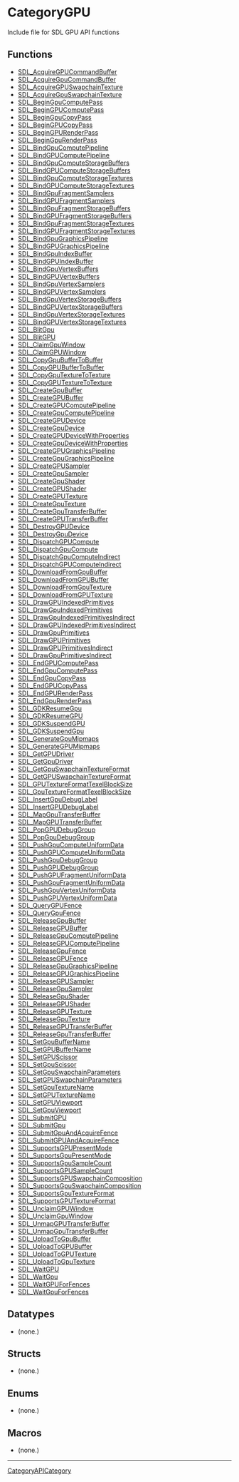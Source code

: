 # CategoryGPU

Include file for SDL GPU API functions

<!-- END CATEGORY DOCUMENTATION -->

## Functions

<!-- DO NOT HAND-EDIT CATEGORY LISTS, THEY ARE AUTOGENERATED AND WILL BE OVERWRITTEN, BASED ON TAGS IN INDIVIDUAL PAGE FOOTERS. EDIT THOSE INSTEAD. -->
<!-- BEGIN CATEGORY LIST: CategoryGPU, CategoryAPIFunction -->
- [SDL_AcquireGPUCommandBuffer](SDL_AcquireGPUCommandBuffer)
- [SDL_AcquireGpuCommandBuffer](SDL_AcquireGpuCommandBuffer)
- [SDL_AcquireGPUSwapchainTexture](SDL_AcquireGPUSwapchainTexture)
- [SDL_AcquireGpuSwapchainTexture](SDL_AcquireGpuSwapchainTexture)
- [SDL_BeginGpuComputePass](SDL_BeginGpuComputePass)
- [SDL_BeginGPUComputePass](SDL_BeginGPUComputePass)
- [SDL_BeginGpuCopyPass](SDL_BeginGpuCopyPass)
- [SDL_BeginGPUCopyPass](SDL_BeginGPUCopyPass)
- [SDL_BeginGPURenderPass](SDL_BeginGPURenderPass)
- [SDL_BeginGpuRenderPass](SDL_BeginGpuRenderPass)
- [SDL_BindGpuComputePipeline](SDL_BindGpuComputePipeline)
- [SDL_BindGPUComputePipeline](SDL_BindGPUComputePipeline)
- [SDL_BindGpuComputeStorageBuffers](SDL_BindGpuComputeStorageBuffers)
- [SDL_BindGPUComputeStorageBuffers](SDL_BindGPUComputeStorageBuffers)
- [SDL_BindGpuComputeStorageTextures](SDL_BindGpuComputeStorageTextures)
- [SDL_BindGPUComputeStorageTextures](SDL_BindGPUComputeStorageTextures)
- [SDL_BindGpuFragmentSamplers](SDL_BindGpuFragmentSamplers)
- [SDL_BindGPUFragmentSamplers](SDL_BindGPUFragmentSamplers)
- [SDL_BindGpuFragmentStorageBuffers](SDL_BindGpuFragmentStorageBuffers)
- [SDL_BindGPUFragmentStorageBuffers](SDL_BindGPUFragmentStorageBuffers)
- [SDL_BindGpuFragmentStorageTextures](SDL_BindGpuFragmentStorageTextures)
- [SDL_BindGPUFragmentStorageTextures](SDL_BindGPUFragmentStorageTextures)
- [SDL_BindGpuGraphicsPipeline](SDL_BindGpuGraphicsPipeline)
- [SDL_BindGPUGraphicsPipeline](SDL_BindGPUGraphicsPipeline)
- [SDL_BindGpuIndexBuffer](SDL_BindGpuIndexBuffer)
- [SDL_BindGPUIndexBuffer](SDL_BindGPUIndexBuffer)
- [SDL_BindGpuVertexBuffers](SDL_BindGpuVertexBuffers)
- [SDL_BindGPUVertexBuffers](SDL_BindGPUVertexBuffers)
- [SDL_BindGpuVertexSamplers](SDL_BindGpuVertexSamplers)
- [SDL_BindGPUVertexSamplers](SDL_BindGPUVertexSamplers)
- [SDL_BindGpuVertexStorageBuffers](SDL_BindGpuVertexStorageBuffers)
- [SDL_BindGPUVertexStorageBuffers](SDL_BindGPUVertexStorageBuffers)
- [SDL_BindGpuVertexStorageTextures](SDL_BindGpuVertexStorageTextures)
- [SDL_BindGPUVertexStorageTextures](SDL_BindGPUVertexStorageTextures)
- [SDL_BlitGpu](SDL_BlitGpu)
- [SDL_BlitGPU](SDL_BlitGPU)
- [SDL_ClaimGpuWindow](SDL_ClaimGpuWindow)
- [SDL_ClaimGPUWindow](SDL_ClaimGPUWindow)
- [SDL_CopyGpuBufferToBuffer](SDL_CopyGpuBufferToBuffer)
- [SDL_CopyGPUBufferToBuffer](SDL_CopyGPUBufferToBuffer)
- [SDL_CopyGpuTextureToTexture](SDL_CopyGpuTextureToTexture)
- [SDL_CopyGPUTextureToTexture](SDL_CopyGPUTextureToTexture)
- [SDL_CreateGpuBuffer](SDL_CreateGpuBuffer)
- [SDL_CreateGPUBuffer](SDL_CreateGPUBuffer)
- [SDL_CreateGPUComputePipeline](SDL_CreateGPUComputePipeline)
- [SDL_CreateGpuComputePipeline](SDL_CreateGpuComputePipeline)
- [SDL_CreateGPUDevice](SDL_CreateGPUDevice)
- [SDL_CreateGpuDevice](SDL_CreateGpuDevice)
- [SDL_CreateGPUDeviceWithProperties](SDL_CreateGPUDeviceWithProperties)
- [SDL_CreateGpuDeviceWithProperties](SDL_CreateGpuDeviceWithProperties)
- [SDL_CreateGPUGraphicsPipeline](SDL_CreateGPUGraphicsPipeline)
- [SDL_CreateGpuGraphicsPipeline](SDL_CreateGpuGraphicsPipeline)
- [SDL_CreateGPUSampler](SDL_CreateGPUSampler)
- [SDL_CreateGpuSampler](SDL_CreateGpuSampler)
- [SDL_CreateGpuShader](SDL_CreateGpuShader)
- [SDL_CreateGPUShader](SDL_CreateGPUShader)
- [SDL_CreateGPUTexture](SDL_CreateGPUTexture)
- [SDL_CreateGpuTexture](SDL_CreateGpuTexture)
- [SDL_CreateGpuTransferBuffer](SDL_CreateGpuTransferBuffer)
- [SDL_CreateGPUTransferBuffer](SDL_CreateGPUTransferBuffer)
- [SDL_DestroyGPUDevice](SDL_DestroyGPUDevice)
- [SDL_DestroyGpuDevice](SDL_DestroyGpuDevice)
- [SDL_DispatchGPUCompute](SDL_DispatchGPUCompute)
- [SDL_DispatchGpuCompute](SDL_DispatchGpuCompute)
- [SDL_DispatchGpuComputeIndirect](SDL_DispatchGpuComputeIndirect)
- [SDL_DispatchGPUComputeIndirect](SDL_DispatchGPUComputeIndirect)
- [SDL_DownloadFromGpuBuffer](SDL_DownloadFromGpuBuffer)
- [SDL_DownloadFromGPUBuffer](SDL_DownloadFromGPUBuffer)
- [SDL_DownloadFromGpuTexture](SDL_DownloadFromGpuTexture)
- [SDL_DownloadFromGPUTexture](SDL_DownloadFromGPUTexture)
- [SDL_DrawGPUIndexedPrimitives](SDL_DrawGPUIndexedPrimitives)
- [SDL_DrawGpuIndexedPrimitives](SDL_DrawGpuIndexedPrimitives)
- [SDL_DrawGpuIndexedPrimitivesIndirect](SDL_DrawGpuIndexedPrimitivesIndirect)
- [SDL_DrawGPUIndexedPrimitivesIndirect](SDL_DrawGPUIndexedPrimitivesIndirect)
- [SDL_DrawGpuPrimitives](SDL_DrawGpuPrimitives)
- [SDL_DrawGPUPrimitives](SDL_DrawGPUPrimitives)
- [SDL_DrawGPUPrimitivesIndirect](SDL_DrawGPUPrimitivesIndirect)
- [SDL_DrawGpuPrimitivesIndirect](SDL_DrawGpuPrimitivesIndirect)
- [SDL_EndGPUComputePass](SDL_EndGPUComputePass)
- [SDL_EndGpuComputePass](SDL_EndGpuComputePass)
- [SDL_EndGpuCopyPass](SDL_EndGpuCopyPass)
- [SDL_EndGPUCopyPass](SDL_EndGPUCopyPass)
- [SDL_EndGPURenderPass](SDL_EndGPURenderPass)
- [SDL_EndGpuRenderPass](SDL_EndGpuRenderPass)
- [SDL_GDKResumeGpu](SDL_GDKResumeGpu)
- [SDL_GDKResumeGPU](SDL_GDKResumeGPU)
- [SDL_GDKSuspendGPU](SDL_GDKSuspendGPU)
- [SDL_GDKSuspendGpu](SDL_GDKSuspendGpu)
- [SDL_GenerateGpuMipmaps](SDL_GenerateGpuMipmaps)
- [SDL_GenerateGPUMipmaps](SDL_GenerateGPUMipmaps)
- [SDL_GetGPUDriver](SDL_GetGPUDriver)
- [SDL_GetGpuDriver](SDL_GetGpuDriver)
- [SDL_GetGpuSwapchainTextureFormat](SDL_GetGpuSwapchainTextureFormat)
- [SDL_GetGPUSwapchainTextureFormat](SDL_GetGPUSwapchainTextureFormat)
- [SDL_GPUTextureFormatTexelBlockSize](SDL_GPUTextureFormatTexelBlockSize)
- [SDL_GpuTextureFormatTexelBlockSize](SDL_GpuTextureFormatTexelBlockSize)
- [SDL_InsertGpuDebugLabel](SDL_InsertGpuDebugLabel)
- [SDL_InsertGPUDebugLabel](SDL_InsertGPUDebugLabel)
- [SDL_MapGpuTransferBuffer](SDL_MapGpuTransferBuffer)
- [SDL_MapGPUTransferBuffer](SDL_MapGPUTransferBuffer)
- [SDL_PopGPUDebugGroup](SDL_PopGPUDebugGroup)
- [SDL_PopGpuDebugGroup](SDL_PopGpuDebugGroup)
- [SDL_PushGpuComputeUniformData](SDL_PushGpuComputeUniformData)
- [SDL_PushGPUComputeUniformData](SDL_PushGPUComputeUniformData)
- [SDL_PushGpuDebugGroup](SDL_PushGpuDebugGroup)
- [SDL_PushGPUDebugGroup](SDL_PushGPUDebugGroup)
- [SDL_PushGPUFragmentUniformData](SDL_PushGPUFragmentUniformData)
- [SDL_PushGpuFragmentUniformData](SDL_PushGpuFragmentUniformData)
- [SDL_PushGpuVertexUniformData](SDL_PushGpuVertexUniformData)
- [SDL_PushGPUVertexUniformData](SDL_PushGPUVertexUniformData)
- [SDL_QueryGPUFence](SDL_QueryGPUFence)
- [SDL_QueryGpuFence](SDL_QueryGpuFence)
- [SDL_ReleaseGpuBuffer](SDL_ReleaseGpuBuffer)
- [SDL_ReleaseGPUBuffer](SDL_ReleaseGPUBuffer)
- [SDL_ReleaseGpuComputePipeline](SDL_ReleaseGpuComputePipeline)
- [SDL_ReleaseGPUComputePipeline](SDL_ReleaseGPUComputePipeline)
- [SDL_ReleaseGpuFence](SDL_ReleaseGpuFence)
- [SDL_ReleaseGPUFence](SDL_ReleaseGPUFence)
- [SDL_ReleaseGpuGraphicsPipeline](SDL_ReleaseGpuGraphicsPipeline)
- [SDL_ReleaseGPUGraphicsPipeline](SDL_ReleaseGPUGraphicsPipeline)
- [SDL_ReleaseGPUSampler](SDL_ReleaseGPUSampler)
- [SDL_ReleaseGpuSampler](SDL_ReleaseGpuSampler)
- [SDL_ReleaseGpuShader](SDL_ReleaseGpuShader)
- [SDL_ReleaseGPUShader](SDL_ReleaseGPUShader)
- [SDL_ReleaseGPUTexture](SDL_ReleaseGPUTexture)
- [SDL_ReleaseGpuTexture](SDL_ReleaseGpuTexture)
- [SDL_ReleaseGPUTransferBuffer](SDL_ReleaseGPUTransferBuffer)
- [SDL_ReleaseGpuTransferBuffer](SDL_ReleaseGpuTransferBuffer)
- [SDL_SetGpuBufferName](SDL_SetGpuBufferName)
- [SDL_SetGPUBufferName](SDL_SetGPUBufferName)
- [SDL_SetGPUScissor](SDL_SetGPUScissor)
- [SDL_SetGpuScissor](SDL_SetGpuScissor)
- [SDL_SetGpuSwapchainParameters](SDL_SetGpuSwapchainParameters)
- [SDL_SetGPUSwapchainParameters](SDL_SetGPUSwapchainParameters)
- [SDL_SetGpuTextureName](SDL_SetGpuTextureName)
- [SDL_SetGPUTextureName](SDL_SetGPUTextureName)
- [SDL_SetGPUViewport](SDL_SetGPUViewport)
- [SDL_SetGpuViewport](SDL_SetGpuViewport)
- [SDL_SubmitGPU](SDL_SubmitGPU)
- [SDL_SubmitGpu](SDL_SubmitGpu)
- [SDL_SubmitGpuAndAcquireFence](SDL_SubmitGpuAndAcquireFence)
- [SDL_SubmitGPUAndAcquireFence](SDL_SubmitGPUAndAcquireFence)
- [SDL_SupportsGPUPresentMode](SDL_SupportsGPUPresentMode)
- [SDL_SupportsGpuPresentMode](SDL_SupportsGpuPresentMode)
- [SDL_SupportsGpuSampleCount](SDL_SupportsGpuSampleCount)
- [SDL_SupportsGPUSampleCount](SDL_SupportsGPUSampleCount)
- [SDL_SupportsGPUSwapchainComposition](SDL_SupportsGPUSwapchainComposition)
- [SDL_SupportsGpuSwapchainComposition](SDL_SupportsGpuSwapchainComposition)
- [SDL_SupportsGpuTextureFormat](SDL_SupportsGpuTextureFormat)
- [SDL_SupportsGPUTextureFormat](SDL_SupportsGPUTextureFormat)
- [SDL_UnclaimGPUWindow](SDL_UnclaimGPUWindow)
- [SDL_UnclaimGpuWindow](SDL_UnclaimGpuWindow)
- [SDL_UnmapGPUTransferBuffer](SDL_UnmapGPUTransferBuffer)
- [SDL_UnmapGpuTransferBuffer](SDL_UnmapGpuTransferBuffer)
- [SDL_UploadToGpuBuffer](SDL_UploadToGpuBuffer)
- [SDL_UploadToGPUBuffer](SDL_UploadToGPUBuffer)
- [SDL_UploadToGPUTexture](SDL_UploadToGPUTexture)
- [SDL_UploadToGpuTexture](SDL_UploadToGpuTexture)
- [SDL_WaitGPU](SDL_WaitGPU)
- [SDL_WaitGpu](SDL_WaitGpu)
- [SDL_WaitGPUForFences](SDL_WaitGPUForFences)
- [SDL_WaitGpuForFences](SDL_WaitGpuForFences)
<!-- END CATEGORY LIST -->

## Datatypes

<!-- DO NOT HAND-EDIT CATEGORY LISTS, THEY ARE AUTOGENERATED AND WILL BE OVERWRITTEN, BASED ON TAGS IN INDIVIDUAL PAGE FOOTERS. EDIT THOSE INSTEAD. -->
<!-- BEGIN CATEGORY LIST: CategoryGPU, CategoryAPIDatatype -->
- (none.)
<!-- END CATEGORY LIST -->

## Structs

<!-- DO NOT HAND-EDIT CATEGORY LISTS, THEY ARE AUTOGENERATED AND WILL BE OVERWRITTEN, BASED ON TAGS IN INDIVIDUAL PAGE FOOTERS. EDIT THOSE INSTEAD. -->
<!-- BEGIN CATEGORY LIST: CategoryGPU, CategoryAPIStruct -->
- (none.)
<!-- END CATEGORY LIST -->

## Enums

<!-- DO NOT HAND-EDIT CATEGORY LISTS, THEY ARE AUTOGENERATED AND WILL BE OVERWRITTEN, BASED ON TAGS IN INDIVIDUAL PAGE FOOTERS. EDIT THOSE INSTEAD. -->
<!-- BEGIN CATEGORY LIST: CategoryGPU, CategoryAPIEnum -->
- (none.)
<!-- END CATEGORY LIST -->

## Macros

<!-- DO NOT HAND-EDIT CATEGORY LISTS, THEY ARE AUTOGENERATED AND WILL BE OVERWRITTEN, BASED ON TAGS IN INDIVIDUAL PAGE FOOTERS. EDIT THOSE INSTEAD. -->
<!-- BEGIN CATEGORY LIST: CategoryGPU, CategoryAPIMacro -->
- (none.)
<!-- END CATEGORY LIST -->

----
[CategoryAPICategory](CategoryAPICategory)

